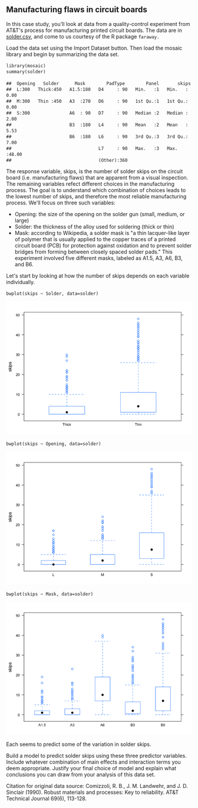 Manufacturing flaws in circuit boards
-------------------------------------

In this case study, you'll look at data from a quality-control
experiment from AT&T's process for manufacturing printed circuit boards.
The data are in
[solder.csv](http://jgscott.github.io/teaching/data/solder.csv), and
come to us courtesy of the R package `faraway.`

Load the data set using the Import Dataset button. Then load the mosaic
library and begin by summarizing the data set.

    library(mosaic)
    summary(solder)

    ##  Opening   Solder      Mask        PadType        Panel       skips      
    ##  L:300   Thick:450   A1.5:180   D4     : 90   Min.   :1   Min.   : 0.00  
    ##  M:300   Thin :450   A3  :270   D6     : 90   1st Qu.:1   1st Qu.: 0.00  
    ##  S:300               A6  : 90   D7     : 90   Median :2   Median : 2.00  
    ##                      B3  :180   L4     : 90   Mean   :2   Mean   : 5.53  
    ##                      B6  :180   L6     : 90   3rd Qu.:3   3rd Qu.: 7.00  
    ##                                 L7     : 90   Max.   :3   Max.   :48.00  
    ##                                 (Other):360

The response variable, skips, is the number of solder skips on the
circuit board (i.e. manufacturing flaws) that are apparent from a visual
inspection. The remaining variables refect different choices in the
manufacturing process. The goal is to understand which combination of
choices leads to the lowest number of skips, and therefore the most
reliable manufacturing process. We'll focus on three such variables:  
- Opening: the size of the opening on the solder gun (small, medium, or
large)  
- Solder: the thickness of the alloy used for soldering (thick or
thin)  
- Mask: according to Wikipedia, a solder mask is "a thin lacquer-like
layer of polymer that is usually applied to the copper traces of a
printed circuit board (PCB) for protection against oxidation and to
prevent solder bridges from forming between closely spaced solder pads."
This experiment involved five different masks, labeled as A1.5, A3, A6,
B3, and B6.

Let's start by looking at how the number of skips depends on each
variable individually.

    bwplot(skips ~ Solder, data=solder)

![](solder_files/figure-markdown_strict/unnamed-chunk-3-1.png)

    bwplot(skips ~ Opening, data=solder)

![](solder_files/figure-markdown_strict/unnamed-chunk-3-2.png)

    bwplot(skips ~ Mask, data=solder)

![](solder_files/figure-markdown_strict/unnamed-chunk-3-3.png)

Each seems to predict some of the variation in solder skips.

Build a model to predict solder skips using these three predictor
variables. Include whatever combination of main effects and interaction
terms you deem appropriate. Justify your final choice of model and
explain what conclusions you can draw from your analysis of this data
set.

Citation for original data source: Comizzoli, R. B., J. M. Landwehr, and
J. D. Sinclair (1990). Robust materials and processes: Key to
reliability. AT&T Technical Journal 69(6), 113-128.
